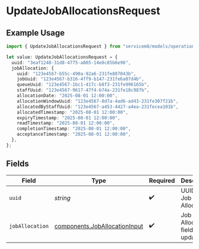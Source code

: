 # UpdateJobAllocationsRequest

## Example Usage

```typescript
import { UpdateJobAllocationsRequest } from "servicem8/models/operations";

let value: UpdateJobAllocationsRequest = {
  uuid: "3eaf1248-31d8-4775-a805-14e8c85b6e96",
  jobAllocation: {
    uuid: "123e4567-b55c-490a-92a6-231fe807043b",
    jobUuid: "123e4567-b316-4ff9-b147-231fe6a07d4b",
    queueUuid: "123e4567-1bc1-417c-b8f3-231fe996165b",
    staffUuid: "123e4567-9617-47f4-b74a-231fe18c987b",
    allocationDate: "2025-08-01 12:00:00",
    allocationWindowUuid: "123e4567-8d7a-4ad6-ad43-231fe307f21b",
    allocatedByStaffUuid: "123e4567-a453-4427-a4ea-231fecea101b",
    allocatedTimestamp: "2025-08-01 12:00:00",
    expiryTimestamp: "2025-08-01 12:00:00",
    readTimestamp: "2025-08-01 12:00:00",
    completionTimestamp: "2025-08-01 12:00:00",
    acceptanceTimestamp: "2025-08-01 12:00:00",
  },
};
```

## Fields

| Field                                                                          | Type                                                                           | Required                                                                       | Description                                                                    |
| ------------------------------------------------------------------------------ | ------------------------------------------------------------------------------ | ------------------------------------------------------------------------------ | ------------------------------------------------------------------------------ |
| `uuid`                                                                         | *string*                                                                       | :heavy_check_mark:                                                             | UUID of the Job Allocation                                                     |
| `jobAllocation`                                                                | [components.JobAllocationInput](../../models/components/joballocationinput.md) | :heavy_check_mark:                                                             | Job Allocation fields to update                                                |